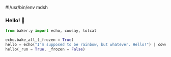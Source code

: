 #!/usr/bin/env mdsh

### Hello! 👋

```python
from baker.y import echo, cowsay, lolcat

echo.bake_all_(_frozen = True)
hello = echo("I'm supposed to be rainbow, but whatever. Hello!") | cowsay() | lolcat()
hello(_run = True, _frozen = False)


```

<!--
**shadowrylander/shadowrylander** is a ✨ _special_ ✨ repository because its `README.md` (this file) appears on your GitHub profile.

Here are some ideas to get you started:

- 🔭 I’m currently working on ...
- 🌱 I’m currently learning ...
- 👯 I’m looking to collaborate on ...
- 🤔 I’m looking for help with ...
- 💬 Ask me about ...
- 📫 How to reach me: ...
- 😄 Pronouns: ...
- ⚡ Fun fact: ...
-->

<!-- saku start -->



<!-- saku end -->
